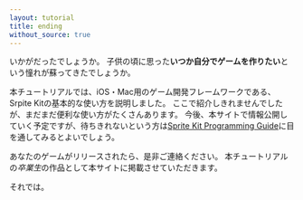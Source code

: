 ```yaml
---
layout: tutorial
title: ending
without_source: true
---
```


いかがだったでしょうか。
子供の頃に思った**いつか自分でゲームを作りたい**という憧れが蘇ってきたでしょうか。

本チュートリアルでは、iOS・Mac用のゲーム開発フレームワークである、Srpite Kitの基本的な使い方を説明しました。
ここで紹介しきれませんでしたが、まだまだ便利な使い方がたくさんあります。
今後、本サイトで情報公開していく予定ですが、待ちきれないという方は[Sprite Kit Programming Guide](https://developer.apple.com/library/ios/documentation/GraphicsAnimation/Conceptual/SpriteKit_PG/Introduction/Introduction.html)に目を通してみるとよいでしょう。

あなたのゲームがリリースされたら、是非ご連絡ください。
本チュートリアルの*卒業生*の作品として本サイトに掲載させていただきます。

それでは。

